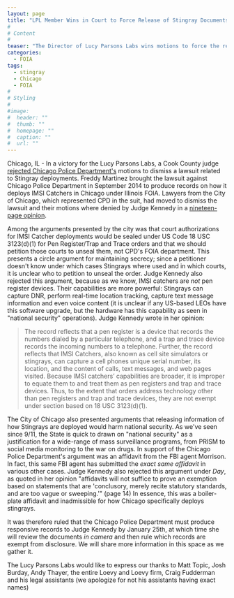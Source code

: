 ```yaml
---
layout: page
title: "LPL Member Wins in Court to Force Release of Stingray Documents"
#
# Content
#
teaser: "The Director of Lucy Parsons Labs wins motions to force the release of documents related to Stingray use in Chicago"
categories:
  - FOIA
tags:
  - stingray
  - Chicago
  - FOIA
#
# Styling
#
#image:
#  header: ""
#  thumb: ""
#  homepage: ""
#  caption: ""
#  url: ""
---
```


Chicago, IL - In a victory for the Lucy Parsons Labs, a Cook County judge [rejected Chicago Police Department's](http://arstechnica.com/tech-policy/2016/01/chicago-police-must-finally-produce-stingray-records-judge-orders/) motions to dismiss a lawsuit related to Stingray deployments. Freddy Martinez brought the lawsuit against Chicago Police Department in September 2014 to produce records on how it deploys IMSI Catchers in Chicago under Illinois FOIA. Lawyers from the City of Chicago, which represented CPD in the suit, had moved to dismiss the lawsuit and their motions where denied by Judge Kennedy in a [nineteen-page opinion](https://www.scribd.com/doc/295163479/CPD-Denied-motion-to-dismiss).

Among the arguments presented by the city was that court authorizations for IMSI Catcher deployments would be sealed under US Code 18 USC 3123(d)(1) for Pen Register/Trap and Trace orders and that we should petition those courts to unseal them, not CPD's FOIA department. This presents a circle argument for maintaining secrecy; since a petitioner doesn't know under which cases Stingrays where used and in which courts, it is unclear who to petition to unseal the order. Judge Kennedy also rejected this argument, because as we know, IMSI catchers are *not* pen register devices. Their capabilities are more powerful: Stingrays can capture DNR, perform real-time location tracking, capture text message information and even voice content (it is unclear if any US-based LEOs have this software upgrade, but the hardware has this capability as seen in "national security" operations). Judge Kennedy wrote in her opinion: 


> The record reflects that a pen register is a device that records the numbers dialed by a particular telephone, and a trap and trace device records the incoming numbers to a telephone. Further, the record reflects that IMSI Catchers, also known as cell site simulators or stingrays, can capture a cell phones unique serial number, its location, and the content of calls, text messages, and web pages visited. Because IMSI catchers’ capabilities are broader, it is improper to equate them to and treat them as pen registers and trap and trace devices. Thus, to the extent that orders address technology other than pen registers and trap and trace devices, they are not exempt under section based on 18 USC 3123(d)(1).

The City of Chicago also presented arguments that releasing information of how Stingrays are deployed would harm national security. As we've seen since 9/11, the State is quick to drawn on "national security" as a justification for a wide-range of mass surveillance programs, from PRISM to social media monitoring to the war on drugs. In support of the Chicago Police Department's argument was an affidavit from the FBI agent Morrison. In fact, this same FBI agent has submitted the *exact same affidavit* in various other cases. Judge Kennedy also rejected this argument under *Day*, as quoted in her opinion "affidavits will not suffice to prove an exemption based on statements that are 'conclusory, merely recite statutory standards, and are too vague or sweeping.'" (page 14) In essence, this was a boiler-plate affidavit and inadmissible for how Chicago specifically deploys stingrays. 

It was therefore ruled that the Chicago Police Department must produce responsive records to Judge Kennedy by January 25th, at which time she will review the documents *in camera* and then rule which records are exempt from disclosure. We will share more information in this space as we gather it. 

The Lucy Parsons Labs would like to express our thanks to Matt Topic, Josh Burday, Andy Thayer, the entire Loevy and Loevy firm, Craig Fudderman and his legal assistants (we apologize for not his assistants having exact names) 

